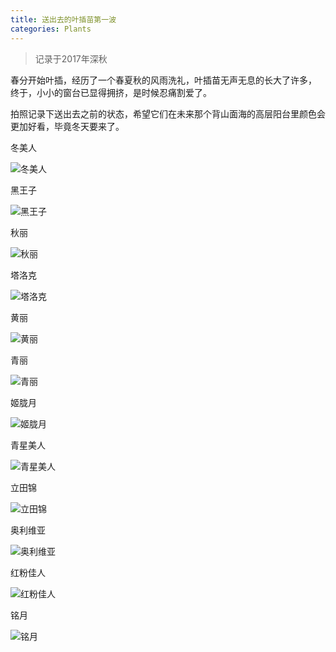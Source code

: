 ```yaml
---
title: 送出去的叶插苗第一波
categories: Plants
---
```


> 记录于2017年深秋

春分开始叶插，经历了一个春夏秋的风雨洗礼，叶插苗无声无息的长大了许多，
终于，小小的窗台已显得拥挤，是时候忍痛割爱了。

拍照记录下送出去之前的状态，希望它们在未来那个背山面海的高层阳台里颜色会更加好看，毕竟冬天要来了。

冬美人

![冬美人](/assets/posts-img/20180321/DSC00014.JPG)

<!-- more -->

黑王子

![黑王子](/assets/posts-img/20180321/DSC00015.JPG)

秋丽

![秋丽](/assets/posts-img/20180321/DSC00016.JPG)

塔洛克

![塔洛克](/assets/posts-img/20180321/DSC00017.JPG)

黄丽

![黄丽](/assets/posts-img/20180321/DSC00018.JPG)

青丽

![青丽](/assets/posts-img/20180321/DSC00019.JPG)

姬胧月

![姬胧月](/assets/posts-img/20180321/DSC00020.JPG)

青星美人

![青星美人](/assets/posts-img/20180321/DSC00021.JPG)

立田锦

![立田锦](/assets/posts-img/20180321/DSC00022.JPG)

奥利维亚

![奥利维亚](/assets/posts-img/20180321/DSC00023.JPG)

红粉佳人

![红粉佳人](/assets/posts-img/20180321/DSC00024.JPG)

铭月

![铭月](/assets/posts-img/20180321/DSC00025.JPG)